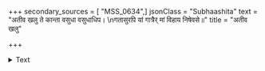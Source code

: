 +++
secondary_sources = [ "MSS_0634",]
jsonClass = "Subhaashita"
text = "अतीव खलु ते कान्ता वसुधा वसुधाधिप।  \nगतासुरपि यां गात्रैर् मां विहाय निषेवसे॥"
title = "अतीव खलु"

+++

<details><summary>Text</summary>

अतीव खलु ते कान्ता वसुधा वसुधाधिप।  
गतासुरपि यां गात्रैर् मां विहाय निषेवसे॥
</details>
